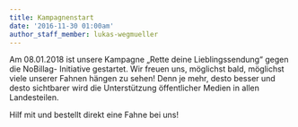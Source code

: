 ```yaml
---
title: Kampagnenstart
date: '2016-11-30 01:00am'
author_staff_member: lukas-wegmueller
---
```

Am 08.01.2018 ist unsere Kampagne „Rette deine Lieblingssendung“ gegen die NoBillag- Initiative gestartet. Wir freuen uns, möglichst bald, möglichst viele unserer Fahnen hängen zu sehen! Denn je mehr, desto besser und desto sichtbarer wird die Unterstützung öffentlicher Medien in allen Landesteilen. 

Hilf mit und bestellt direkt eine Fahne bei uns!
